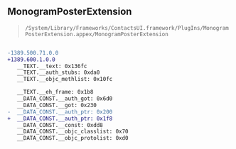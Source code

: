 ## MonogramPosterExtension

> `/System/Library/Frameworks/ContactsUI.framework/PlugIns/MonogramPosterExtension.appex/MonogramPosterExtension`

```diff

-1389.500.71.0.0
+1389.600.1.0.0
   __TEXT.__text: 0x136fc
   __TEXT.__auth_stubs: 0xda0
   __TEXT.__objc_methlist: 0x10fc

   __TEXT.__eh_frame: 0x1b8
   __DATA_CONST.__auth_got: 0x6d0
   __DATA_CONST.__got: 0x230
-  __DATA_CONST.__auth_ptr: 0x200
+  __DATA_CONST.__auth_ptr: 0x1f8
   __DATA_CONST.__const: 0xdd8
   __DATA_CONST.__objc_classlist: 0x70
   __DATA_CONST.__objc_protolist: 0xd0

```
